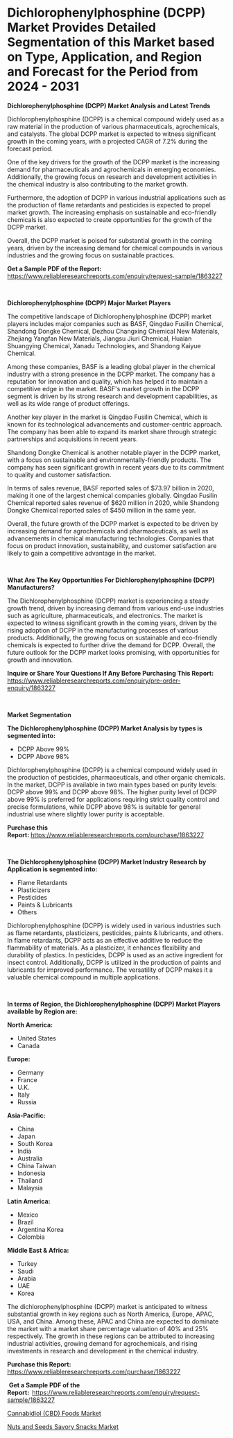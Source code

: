 <p><h1>Dichlorophenylphosphine (DCPP) Market Provides Detailed Segmentation of this Market based on Type, Application, and Region and Forecast for the Period from 2024 - 2031</h1></p><p><strong>Dichlorophenylphosphine (DCPP) Market Analysis and Latest Trends</strong></p>
<p><p>Dichlorophenylphosphine (DCPP) is a chemical compound widely used as a raw material in the production of various pharmaceuticals, agrochemicals, and catalysts. The global DCPP market is expected to witness significant growth in the coming years, with a projected CAGR of 7.2% during the forecast period.</p><p>One of the key drivers for the growth of the DCPP market is the increasing demand for pharmaceuticals and agrochemicals in emerging economies. Additionally, the growing focus on research and development activities in the chemical industry is also contributing to the market growth.</p><p>Furthermore, the adoption of DCPP in various industrial applications such as the production of flame retardants and pesticides is expected to propel market growth. The increasing emphasis on sustainable and eco-friendly chemicals is also expected to create opportunities for the growth of the DCPP market.</p><p>Overall, the DCPP market is poised for substantial growth in the coming years, driven by the increasing demand for chemical compounds in various industries and the growing focus on sustainable practices.</p></p>
<p><strong>Get a Sample PDF of the Report:&nbsp;</strong> <a href="https://www.reliableresearchreports.com/enquiry/request-sample/1863227">https://www.reliableresearchreports.com/enquiry/request-sample/1863227</a></p>
<p>&nbsp;</p>
<p><strong>Dichlorophenylphosphine (DCPP) Major Market Players</strong></p>
<p><p>The competitive landscape of Dichlorophenylphosphine (DCPP) market players includes major companies such as BASF, Qingdao Fusilin Chemical, Shandong Dongke Chemical, Dezhou Changxing Chemical New Materials, Zhejiang Yangfan New Materials, Jiangsu Jiuri Chemical, Huaian Shuangying Chemical, Xanadu Technologies, and Shandong Kaiyue Chemical. </p><p>Among these companies, BASF is a leading global player in the chemical industry with a strong presence in the DCPP market. The company has a reputation for innovation and quality, which has helped it to maintain a competitive edge in the market. BASF's market growth in the DCPP segment is driven by its strong research and development capabilities, as well as its wide range of product offerings.</p><p>Another key player in the market is Qingdao Fusilin Chemical, which is known for its technological advancements and customer-centric approach. The company has been able to expand its market share through strategic partnerships and acquisitions in recent years.</p><p>Shandong Dongke Chemical is another notable player in the DCPP market, with a focus on sustainable and environmentally-friendly products. The company has seen significant growth in recent years due to its commitment to quality and customer satisfaction.</p><p>In terms of sales revenue, BASF reported sales of $73.97 billion in 2020, making it one of the largest chemical companies globally. Qingdao Fusilin Chemical reported sales revenue of $620 million in 2020, while Shandong Dongke Chemical reported sales of $450 million in the same year.</p><p>Overall, the future growth of the DCPP market is expected to be driven by increasing demand for agrochemicals and pharmaceuticals, as well as advancements in chemical manufacturing technologies. Companies that focus on product innovation, sustainability, and customer satisfaction are likely to gain a competitive advantage in the market.</p></p>
<p>&nbsp;</p>
<p><strong>What Are The Key Opportunities For Dichlorophenylphosphine (DCPP) Manufacturers?</strong></p>
<p><p>The Dichlorophenylphosphine (DCPP) market is experiencing a steady growth trend, driven by increasing demand from various end-use industries such as agriculture, pharmaceuticals, and electronics. The market is expected to witness significant growth in the coming years, driven by the rising adoption of DCPP in the manufacturing processes of various products. Additionally, the growing focus on sustainable and eco-friendly chemicals is expected to further drive the demand for DCPP. Overall, the future outlook for the DCPP market looks promising, with opportunities for growth and innovation.</p></p>
<p><strong>Inquire or Share Your Questions If Any Before Purchasing This Report:</strong> <a href="https://www.reliableresearchreports.com/enquiry/pre-order-enquiry/1863227">https://www.reliableresearchreports.com/enquiry/pre-order-enquiry/1863227</a></p>
<p>&nbsp;</p>
<p><strong>Market Segmentation</strong></p>
<p><strong>The Dichlorophenylphosphine (DCPP) Market Analysis by types is segmented into:</strong></p>
<p><ul><li>DCPP Above 99%</li><li>DCPP Above 98%</li></ul></p>
<p><p>Dichlorophenylphosphine (DCPP) is a chemical compound widely used in the production of pesticides, pharmaceuticals, and other organic chemicals. In the market, DCPP is available in two main types based on purity levels: DCPP above 99% and DCPP above 98%. The higher purity level of DCPP above 99% is preferred for applications requiring strict quality control and precise formulations, while DCPP above 98% is suitable for general industrial use where slightly lower purity is acceptable.</p></p>
<p><strong>Purchase this Report:&nbsp;</strong><a href="https://www.reliableresearchreports.com/purchase/1863227">https://www.reliableresearchreports.com/purchase/1863227</a></p>
<p>&nbsp;</p>
<p><strong>The Dichlorophenylphosphine (DCPP) Market Industry Research by Application is segmented into:</strong></p>
<p><ul><li>Flame Retardants</li><li>Plasticizers</li><li>Pesticides</li><li>Paints & Lubricants</li><li>Others</li></ul></p>
<p><p>Dichlorophenylphosphine (DCPP) is widely used in various industries such as flame retardants, plasticizers, pesticides, paints & lubricants, and others. In flame retardants, DCPP acts as an effective additive to reduce the flammability of materials. As a plasticizer, it enhances flexibility and durability of plastics. In pesticides, DCPP is used as an active ingredient for insect control. Additionally, DCPP is utilized in the production of paints and lubricants for improved performance. The versatility of DCPP makes it a valuable chemical compound in multiple applications.</p></p>
<p>&nbsp;</p>
<p><strong>In terms of Region, the Dichlorophenylphosphine (DCPP) Market Players available by Region are:</strong></p>
<p>
    <p> <strong> North America: </strong>
        <ul>
            <li>United States</li>
            <li>Canada</li>
        </ul>
        </p> 
    <p> <strong> Europe: </strong>
        <ul>
            <li>Germany</li>
            <li>France</li>
            <li>U.K.</li>
            <li>Italy</li>
            <li>Russia</li>
        </ul>
        </p> 
    <p> <strong> Asia-Pacific: </strong>
        <ul>
            <li>China</li>
            <li>Japan</li>
            <li>South Korea</li>
            <li>India</li>
            <li>Australia</li>
            <li>China Taiwan</li>
            <li>Indonesia</li>
            <li>Thailand</li>
            <li>Malaysia</li>
        </ul>
        </p> 
    <p> <strong> Latin America: </strong>
        <ul>
            <li>Mexico</li>
            <li>Brazil</li>
            <li>Argentina Korea</li>
            <li>Colombia</li>
        </ul>
        </p> 
    <p> <strong> Middle East & Africa: </strong>
        <ul>
            <li>Turkey</li>
            <li>Saudi</li>
            <li>Arabia</li>
            <li>UAE</li>
            <li>Korea</li>
        </ul>
    </p>
    </p>
<p><p>The dichlorophenylphosphine (DCPP) market is anticipated to witness substantial growth in key regions such as North America, Europe, APAC, USA, and China. Among these, APAC and China are expected to dominate the market with a market share percentage valuation of 40% and 25% respectively. The growth in these regions can be attributed to increasing industrial activities, growing demand for agrochemicals, and rising investments in research and development in the chemical industry.</p></p>
<p><strong>Purchase this Report: </strong><a href="https://www.reliableresearchreports.com/purchase/1863227">https://www.reliableresearchreports.com/purchase/1863227</a></p>
<p>&nbsp;<strong>Get a Sample PDF of the Report:&nbsp;&nbsp;</strong><a href="https://www.reliableresearchreports.com/enquiry/request-sample/1863227">https://www.reliableresearchreports.com/enquiry/request-sample/1863227</a></p>
<p><strong></strong></p>
<p><p><a href="https://view.publitas.com/reportprime-1/cannabidiol-cbd-foods-market-insights-market-players-and-forecast-till-2031/">Cannabidiol (CBD) Foods Market</a></p><p><a href="https://meowing-canidae-761.notion.site/Nuts-and-Seeds-Savory-Snacks-Market-with-the-goal-of-estimating-the-market-size-and-future-growth-po-f51910b5c19749ed87df3aacd343bfc8">Nuts and Seeds Savory Snacks Market</a></p></p>